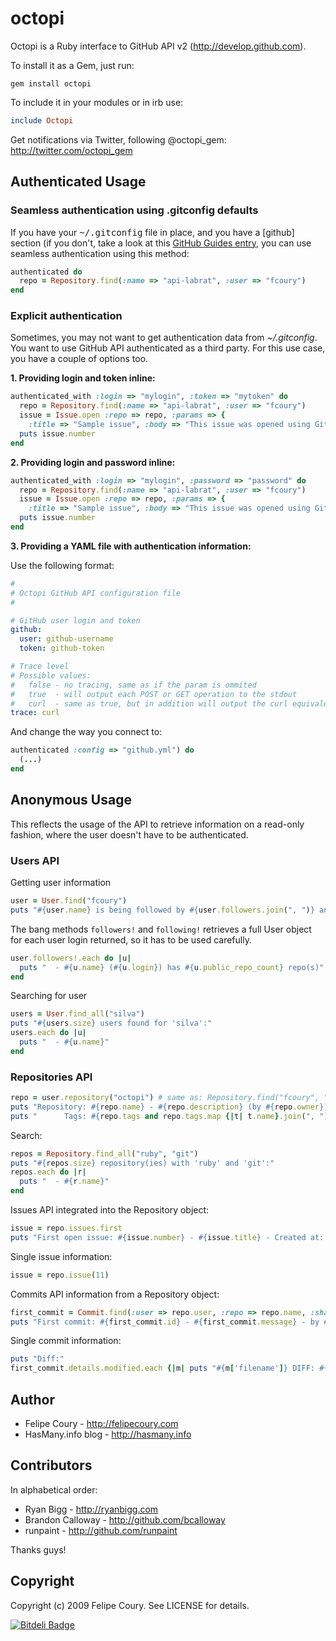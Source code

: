# octopi

Octopi is a Ruby interface to GitHub API v2 (http://develop.github.com).

To install it as a Gem, just run:

```shell
gem install octopi
```

To include it in your modules or in irb use:

```ruby
include Octopi
```

Get notifications via Twitter, following @octopi_gem:
http://twitter.com/octopi_gem

## Authenticated Usage

### Seamless authentication using .gitconfig defaults

If you have your <tt>~/.gitconfig</tt> file in place, and you have a [github] section (if you don't, take a look at this [GitHub Guides entry](http://github.com/guides/tell-git-your-user-name-and-email-address), you can use seamless authentication using this method:

```ruby
authenticated do
  repo = Repository.find(:name => "api-labrat", :user => "fcoury")
end
```

### Explicit authentication

Sometimes, you may not want to get authentication data from _~/.gitconfig_. You want to use GitHub API authenticated as a third party. For this use case, you have a couple of options too.

**1. Providing login and token inline:**

```ruby
authenticated_with :login => "mylogin", :token => "mytoken" do
  repo = Repository.find(:name => "api-labrat", :user => "fcoury")
  issue = Issue.open :repo => repo, :params => {
    :title => "Sample issue", :body => "This issue was opened using GitHub API and Octopi" }
  puts issue.number
end
```

**2. Providing login and password inline:**

```ruby
authenticated_with :login => "mylogin", :password => "password" do
  repo = Repository.find(:name => "api-labrat", :user => "fcoury")
  issue = Issue.open :repo => repo, :params => {
    :title => "Sample issue", :body => "This issue was opened using GitHub API and Octopi" }
  puts issue.number
end
```

**3. Providing a YAML file with authentication information:**

Use the following format:

```yaml
#
# Octopi GitHub API configuration file
#

# GitHub user login and token
github:
  user: github-username
  token: github-token

# Trace level
# Possible values:
#   false - no tracing, same as if the param is ommited
#   true  - will output each POST or GET operation to the stdout
#   curl  - same as true, but in addition will output the curl equivalent of each command (for debugging)
trace: curl
```

And change the way you connect to:

```ruby
authenticated :config => "github.yml") do
  (...)
end
```

## Anonymous Usage

This reflects the usage of the API to retrieve information on a read-only fashion, where the user doesn't have to be authenticated.

### Users API

Getting user information

```ruby
user = User.find("fcoury")
puts "#{user.name} is being followed by #{user.followers.join(", ")} and following #{user.following.join(", ")}"
```

The bang methods `followers!` and `following!` retrieves a full User object for each user login returned, so it has to be used carefully.

```ruby
user.followers!.each do |u|
  puts "  - #{u.name} (#{u.login}) has #{u.public_repo_count} repo(s)"
end
```

Searching for user

```ruby
users = User.find_all("silva")
puts "#{users.size} users found for 'silva':"
users.each do |u|
  puts "  - #{u.name}"
end
```

### Repositories API

```ruby
repo = user.repository("octopi") # same as: Repository.find("fcoury", "octopi")
puts "Repository: #{repo.name} - #{repo.description} (by #{repo.owner}) - #{repo.url}"
puts "      Tags: #{repo.tags and repo.tags.map {|t| t.name}.join(", ")}"
```

Search:

```ruby
repos = Repository.find_all("ruby", "git")
puts "#{repos.size} repository(ies) with 'ruby' and 'git':"
repos.each do |r|
  puts "  - #{r.name}"
end
```

Issues API integrated into the Repository object:

```ruby
issue = repo.issues.first
puts "First open issue: #{issue.number} - #{issue.title} - Created at: #{issue.created_at}"
```

Single issue information:

```ruby
issue = repo.issue(11)
```

Commits API information from a Repository object:

```ruby
first_commit = Commit.find(:user => repo.user, :repo => repo.name, :sha => repo.commits.first.id)
puts "First commit: #{first_commit.id} - #{first_commit.message} - by #{first_commit.author['name']}"
```

Single commit information:

```ruby
puts "Diff:"
first_commit.details.modified.each {|m| puts "#{m['filename']} DIFF: #{m['diff']}" }
```

## Author

* Felipe Coury - http://felipecoury.com
* HasMany.info blog - http://hasmany.info

## Contributors

In alphabetical order:

* Ryan Bigg - http://ryanbigg.com
* Brandon Calloway - http://github.com/bcalloway
* runpaint - http://github.com/runpaint

Thanks guys!

## Copyright

Copyright (c) 2009 Felipe Coury. See LICENSE for details.


[![Bitdeli Badge](https://d2weczhvl823v0.cloudfront.net/fcoury/octopi/trend.png)](https://bitdeli.com/free "Bitdeli Badge")

